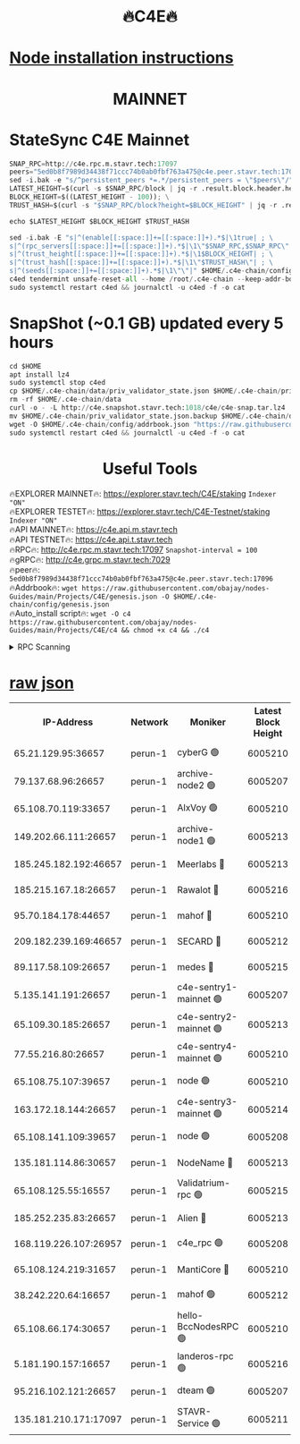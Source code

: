 <h1 align="center"> 🔥C4E🔥</h1>

[Node installation instructions](https://github.com/obajay/nodes-Guides/tree/main/Projects/C4E)
=

<h1 align="center"> MAINNET</h1>

# StateSync C4E Mainnet
```python
SNAP_RPC=http://c4e.rpc.m.stavr.tech:17097
peers="5ed0b8f7989d34438f71ccc74b0ab0fbf763a475@c4e.peer.stavr.tech:17096"
sed -i.bak -e "s/^persistent_peers *=.*/persistent_peers = \"$peers\"/" $HOME/.c4e-chain/config/config.toml
LATEST_HEIGHT=$(curl -s $SNAP_RPC/block | jq -r .result.block.header.height); \
BLOCK_HEIGHT=$((LATEST_HEIGHT - 100)); \
TRUST_HASH=$(curl -s "$SNAP_RPC/block?height=$BLOCK_HEIGHT" | jq -r .result.block_id.hash)

echo $LATEST_HEIGHT $BLOCK_HEIGHT $TRUST_HASH

sed -i.bak -E "s|^(enable[[:space:]]+=[[:space:]]+).*$|\1true| ; \
s|^(rpc_servers[[:space:]]+=[[:space:]]+).*$|\1\"$SNAP_RPC,$SNAP_RPC\"| ; \
s|^(trust_height[[:space:]]+=[[:space:]]+).*$|\1$BLOCK_HEIGHT| ; \
s|^(trust_hash[[:space:]]+=[[:space:]]+).*$|\1\"$TRUST_HASH\"| ; \
s|^(seeds[[:space:]]+=[[:space:]]+).*$|\1\"\"|" $HOME/.c4e-chain/config/config.toml
c4ed tendermint unsafe-reset-all --home /root/.c4e-chain --keep-addr-book
sudo systemctl restart c4ed && journalctl -u c4ed -f -o cat
```
# SnapShot (~0.1 GB) updated every 5 hours
```python
cd $HOME
apt install lz4
sudo systemctl stop c4ed
cp $HOME/.c4e-chain/data/priv_validator_state.json $HOME/.c4e-chain/priv_validator_state.json.backup
rm -rf $HOME/.c4e-chain/data
curl -o - -L http://c4e.snapshot.stavr.tech:1018/c4e/c4e-snap.tar.lz4 | lz4 -c -d - | tar -x -C $HOME/.c4e-chain --strip-components 2
mv $HOME/.c4e-chain/priv_validator_state.json.backup $HOME/.c4e-chain/data/priv_validator_state.json
wget -O $HOME/.c4e-chain/config/addrbook.json "https://raw.githubusercontent.com/obajay/nodes-Guides/main/Projects/C4E/addrbook.json"
sudo systemctl restart c4ed && journalctl -u c4ed -f -o cat
```
 <h1 align="center"> Useful Tools</h1>

🔥EXPLORER MAINNET🔥:  https://explorer.stavr.tech/C4E/staking            `Indexer "ON"` \
🔥EXPLORER TESTET🔥:   https://explorer.stavr.tech/C4E-Testnet/staking     `Indexer "ON"` \
🔥API MAINNET🔥:       https://c4e.api.m.stavr.tech \
🔥API TESTNET🔥:       https://c4e.api.t.stavr.tech \
🔥RPC🔥:               http://c4e.rpc.m.stavr.tech:17097                  `Snapshot-interval = 100` \
🔥gRPC🔥:              http://c4e.grpc.m.stavr.tech:7029 \
🔥peer🔥:              `5ed0b8f7989d34438f71ccc74b0ab0fbf763a475@c4e.peer.stavr.tech:17096` \
🔥Addrbook🔥:    ```wget https://raw.githubusercontent.com/obajay/nodes-Guides/main/Projects/C4E/genesis.json -O $HOME/.c4e-chain/config/genesis.json``` \
🔥Auto_install script🔥: ```wget -O c4 https://raw.githubusercontent.com/obajay/nodes-Guides/main/Projects/C4E/c4 && chmod +x c4 && ./c4```





<details>
<summary>RPC Scanning</summary>

<h2 align="center"> We scan nodes in real time every 4 hours. And we provide the final result of RPC endpoints.
We cannot influence the operation of these nodes in any way. </h2>


```python
If Voting Power is higher than 0 --> then the Node is a validator of the network and may be subject to attack and be a potential threat to the chain.
```
```python
We marked such validators with a red symbol
```

</details>

[raw json](https://rpc-check.c4e.stavr.tech/c4e/rpc-c4e-result.json)
=



<table><tr><th>IP-Address</th><th>Network</th><th>Moniker</th><th>Latest Block Height</th><th>Earliest Block Height</th><th>Catching Up</th><th>Voting Power</th><th>Scan Time</th></tr><tr><td>65.21.129.95:36657</td><td>perun-1</td><td>cyberG 🟢</td><td>6005210</td><td>0</td><td>False</td><td>0</td><td>2023-11-25T02:44:09.336746392UTC</td></tr><tr><td>79.137.68.96:26657</td><td>perun-1</td><td>archive-node2 🟢</td><td>6005207</td><td>1</td><td>False</td><td>0</td><td>2023-11-25T02:43:54.610767713UTC</td></tr><tr><td>65.108.70.119:33657</td><td>perun-1</td><td>AlxVoy 🟢</td><td>6005210</td><td>1</td><td>False</td><td>0</td><td>2023-11-25T02:44:08.999579274UTC</td></tr><tr><td>149.202.66.111:26657</td><td>perun-1</td><td>archive-node1 🟢</td><td>6005213</td><td>1</td><td>False</td><td>0</td><td>2023-11-25T02:44:25.478602268UTC</td></tr><tr><td>185.245.182.192:46657</td><td>perun-1</td><td>Meerlabs 🔴</td><td>6005213</td><td>1051501</td><td>False</td><td>493550</td><td>2023-11-25T02:44:30.962058434UTC</td></tr><tr><td>185.215.167.18:26657</td><td>perun-1</td><td>Rawalot 🔴</td><td>6005216</td><td>1090501</td><td>False</td><td>579034</td><td>2023-11-25T02:44:45.163569505UTC</td></tr><tr><td>95.70.184.178:44657</td><td>perun-1</td><td>mahof 🔴</td><td>6005210</td><td>2342001</td><td>False</td><td>1357006</td><td>2023-11-25T02:44:08.277392683UTC</td></tr><tr><td>209.182.239.169:46657</td><td>perun-1</td><td>SECARD 🔴</td><td>6005212</td><td>2616101</td><td>False</td><td>675729</td><td>2023-11-25T02:44:22.845816182UTC</td></tr><tr><td>89.117.58.109:26657</td><td>perun-1</td><td>medes 🔴</td><td>6005215</td><td>2826001</td><td>False</td><td>471345</td><td>2023-11-25T02:44:40.044727152UTC</td></tr><tr><td>5.135.141.191:26657</td><td>perun-1</td><td>c4e-sentry1-mainnet 🟢</td><td>6005207</td><td>4267001</td><td>False</td><td>0</td><td>2023-11-25T02:43:53.951445614UTC</td></tr><tr><td>65.109.30.185:26657</td><td>perun-1</td><td>c4e-sentry2-mainnet 🟢</td><td>6005213</td><td>5186001</td><td>False</td><td>0</td><td>2023-11-25T02:44:30.607494865UTC</td></tr><tr><td>77.55.216.80:26657</td><td>perun-1</td><td>c4e-sentry4-mainnet 🟢</td><td>6005210</td><td>5187001</td><td>False</td><td>0</td><td>2023-11-25T02:44:08.654106001UTC</td></tr><tr><td>65.108.75.107:39657</td><td>perun-1</td><td>node 🟢</td><td>6005210</td><td>5198801</td><td>False</td><td>0</td><td>2023-11-25T02:44:12.045154456UTC</td></tr><tr><td>163.172.18.144:26657</td><td>perun-1</td><td>c4e-sentry3-mainnet 🟢</td><td>6005214</td><td>5286001</td><td>False</td><td>0</td><td>2023-11-25T02:44:33.615736017UTC</td></tr><tr><td>65.108.141.109:39657</td><td>perun-1</td><td>node 🟢</td><td>6005208</td><td>5303301</td><td>False</td><td>0</td><td>2023-11-25T02:43:56.980886314UTC</td></tr><tr><td>135.181.114.86:30657</td><td>perun-1</td><td>NodeName 🔴</td><td>6005213</td><td>5508301</td><td>False</td><td>333717</td><td>2023-11-25T02:44:25.808449474UTC</td></tr><tr><td>65.108.125.55:16557</td><td>perun-1</td><td>Validatrium-rpc 🟢</td><td>6005215</td><td>5551301</td><td>False</td><td>0</td><td>2023-11-25T02:44:42.409552372UTC</td></tr><tr><td>185.252.235.83:26657</td><td>perun-1</td><td>Alien 🔴</td><td>6005213</td><td>5736001</td><td>False</td><td>380508</td><td>2023-11-25T02:44:26.117521520UTC</td></tr><tr><td>168.119.226.107:26957</td><td>perun-1</td><td>c4e_rpc 🟢</td><td>6005208</td><td>5905208</td><td>False</td><td>0</td><td>2023-11-25T02:44:01.362576758UTC</td></tr><tr><td>65.108.124.219:31657</td><td>perun-1</td><td>MantiCore 🔴</td><td>6005210</td><td>5905209</td><td>False</td><td>837365</td><td>2023-11-25T02:44:07.822563441UTC</td></tr><tr><td>38.242.220.64:16657</td><td>perun-1</td><td>mahof 🟢</td><td>6005212</td><td>5980001</td><td>False</td><td>0</td><td>2023-11-25T02:44:23.156332796UTC</td></tr><tr><td>65.108.66.174:30657</td><td>perun-1</td><td>hello-BccNodesRPC 🟢</td><td>6005210</td><td>5985401</td><td>False</td><td>0</td><td>2023-11-25T02:44:09.664615004UTC</td></tr><tr><td>5.181.190.157:16657</td><td>perun-1</td><td>landeros-rpc 🟢</td><td>6005216</td><td>5991001</td><td>False</td><td>0</td><td>2023-11-25T02:44:44.821236018UTC</td></tr><tr><td>95.216.102.121:26657</td><td>perun-1</td><td>dteam 🟢</td><td>6005207</td><td>6002301</td><td>False</td><td>0</td><td>2023-11-25T02:43:54.279153245UTC</td></tr><tr><td>135.181.210.171:17097</td><td>perun-1</td><td>STAVR-Service 🟢</td><td>6005211</td><td>6003001</td><td>False</td><td>0</td><td>2023-11-25T02:44:14.405489403UTC</td></tr></table>
